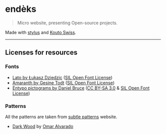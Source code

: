 # endèks

> Micro website, presenting Open-source projects.

Made with [stylus](https://learnboost.github.io/stylus/) and [Kouto Swiss](http://kouto-swiss.io).

* * *

## Licenses for resources

### Fonts

* [Lato by Łukasz Dziedzic](http://www.latofonts.com/lato-free-fonts/) ([SIL Open Font License](http://scripts.sil.org/OFL))
* [Amaranth by Gesine Todt](http://www.minkadu.de) ([SIL Open Font License](http://scripts.sil.org/OFL))
* [Entypo pictograms by Daniel Bruce](http://www.entypo.com) ([CC BY-SA 3.0](http://creativecommons.org/licenses/by-sa/3.0/) & [SIL Open Font License](http://scripts.sil.org/OFL))

### Patterns

All the patterns are taken from [subtle patterns](http://subtlepatterns.com) website.

* [Dark Wood](http://subtlepatterns.com/dark-wood/) by [Omar Alvarado](http://www.oaadesigns.com)
